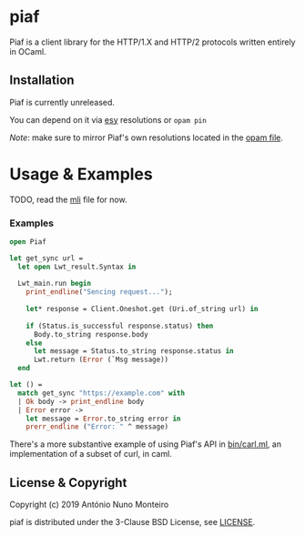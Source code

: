 # piaf

Piaf is a client library for the HTTP/1.X and HTTP/2 protocols written entirely
in OCaml.

## Installation

Piaf is currently unreleased.

You can depend on it via [esy](esy) resolutions or `opam pin`

_Note_: make sure to mirror Piaf's own resolutions located in the [opam
file](./piaf.opam).

[esy]: https://esy.sh

# Usage & Examples

TODO, read the [mli](./lib/piaf.mli) file for now.

### Examples

```ml
open Piaf

let get_sync url =
  let open Lwt_result.Syntax in
  
  Lwt_main.run begin
    print_endline("Sencing request...");
    
    let* response = Client.Oneshot.get (Uri.of_string url) in
    
    if (Status.is_successful response.status) then
      Body.to_string response.body
    else
      let message = Status.to_string response.status in
      Lwt.return (Error (`Msg message))
  end

let () =
  match get_sync "https://example.com" with
  | Ok body -> print_endline body
  | Error error ->
    let message = Error.to_string error in
    prerr_endline ("Error: " ^ message)
```

There's a more substantive example of using Piaf's API in
[bin/carl.ml](./bin/carl.ml), an implementation of a subset of curl, in caml.

## License & Copyright

Copyright (c) 2019 António Nuno Monteiro

piaf is distributed under the 3-Clause BSD License, see [LICENSE](./LICENSE).

